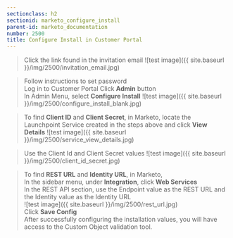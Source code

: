 ```yaml
---
sectionclass: h2
sectionid: marketo_configure_install
parent-id: marketo_documentation
number: 2500
title: Configure Install in Customer Portal
---
```


>Click the link found in the invitation email
![test image]({{ site.baseurl }}/img/2500/invitation_email.jpg)  

>Follow instructions to set password   
Log in to Customer Portal
Click **Admin** button  
In Admin Menu, select **Configure Install**
![test image]({{ site.baseurl }}/img/2500/configure_install_blank.jpg)  

>To find **Client ID** and **Client Secret**, in Marketo, locate the Launchpoint Service created in the steps above and click **View Details**
![test image]({{ site.baseurl }}/img/2500/service_view_details.jpg)  

>Use the Client Id and Client Secret values
![test image]({{ site.baseurl }}/img/2500/client_id_secret.jpg)  

>To find **REST URL** and **Identity URL**, in Marketo,  
>In the sidebar menu, under **Integration**, click **Web Services**  
>In the REST API section, use the Endpoint value as the REST URL and the Identity value as the Identity URL  
![test image]({{ site.baseurl }}/img/2500/rest_url.jpg)  
>Click **Save Config**  
>After successfully configuring the installation values, you will have access to the Custom Object validation tool.
